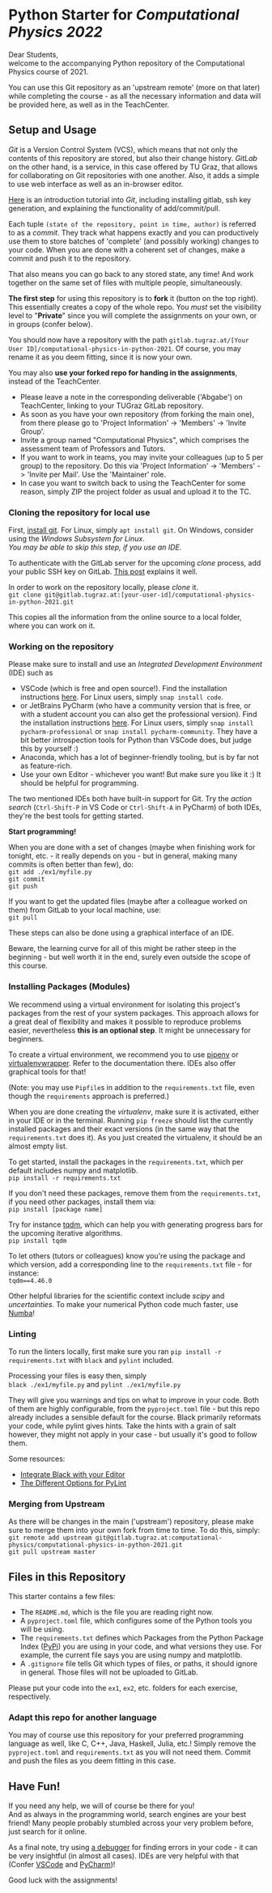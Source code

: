 # Python Starter for *Computational Physics 2022*
Dear Students, \
welcome to the accompanying Python repository of the Computational Physics course of 2021.

You can use this Git repository as an 'upstream remote' (more on that later) while completing the course - as all the necessary information and data will be provided here, as well as in the TeachCenter.

## Setup and Usage
*Git* is a Version Control System (VCS), which means that not only the contents of this repository are stored, but also their change history.
*GitLab* on the other hand, is a service, in this case offered by TU Graz, that allows for collaborating on Git repositories with one another.
Also, it adds a simple to use web interface as well as an in-browser editor.

[Here](https://www.youtube.com/playlist?list=PLhW3qG5bs-L8YSnCiyQ-jD8XfHC2W1NL_) is an introduction tutorial into *Git*, including installing gitlab, ssh key generation, and explaining the functionality of add/commit/pull.

Each tuple `(state of the repository, point in time, author)` is referred to as a *commit*. They track what happens exactly and you can productively use them to store batches of 'complete' (and possibly working) changes to your code. When you are done with a coherent set of changes, make a commit and push it to the repository.

That also means you can go back to any stored state, any time!
And work together on the same set of files with multiple people, simultaneously.

**The first step** for using this repository is to **fork** it (button on the top right). This essentially creates a copy of the whole repo. You *must* set the visibility level to "**Private**" since you will complete the assignments on your own, or in groups (confer below).

You should now have a repository with the path `gitlab.tugraz.at/[Your User ID]/computational-physics-in-python-2021`.
Of course, you may rename it as you deem fitting, since it is now your own.

You may also **use your forked repo for handing in the assignments**, instead of the TeachCenter.
- Please leave a note in the corresponding deliverable ('Abgabe') on TeachCenter, linking to your TUGraz GitLab repository.
- As soon as you have your own repository (from forking the main one), from there please go to 'Project Information' -> 'Members' -> 'Invite Group'.
- Invite a group named "Computational Physics", which comprises the assessment team of Professors and Tutors.
- If you want to work in teams, you may invite your colleagues (up to 5 per group) to the repository. Do this via 'Project Information' -> 'Members' -> 'Invite per Mail'. Use the 'Maintainer' role.
- In case you want to switch back to using the TeachCenter for some reason, simply ZIP the project folder as usual and upload it to the TC.

### Cloning the repository for local use
First, [install git](https://github.com/git-guides/install-git). For Linux, simply `apt install git`. On Windows, consider using the *Windows Subsystem for Linux*. \
*You may be able to skip this step, if you use an IDE.*

To authenticate with the GitLab server for the upcoming *clone* process, add your public SSH key on GitLab. [This post](https://stackoverflow.com/a/50079018/5832850) explains it well.

In order to work on the repository locally, please *clone* it. \
`git clone git@gitlab.tugraz.at:[your-user-id]/computational-physics-in-python-2021.git`

This copies all the information from the online source to a local folder, where you can work on it.

### Working on the repository
Please make sure to install and use an *Integrated Development Environment* (IDE) such as

- VSCode (which is free and open source!). Find the installation instructions [here](https://code.visualstudio.com/). For Linux users, simply `snap install code`.
- or JetBrains PyCharm (who have a community version that is free, or with a student account you can also get the professional version). Find the installation instructions [here](https://www.jetbrains.com/pycharm/). For Linux users, simply `snap install pycharm-professional` or `snap install pycharm-community`. They have a bit better introspection tools for Python than VSCode does, but judge this by yourself :)
- Anaconda, which has a lot of beginner-friendly tooling, but is by far not as feature-rich.
- Use your own Editor - whichever you want! But make sure you like it :) It should be helpful for programming.

The two mentioned IDEs both have built-in support for Git.
Try the *action search* (`Ctrl-Shift-P` in VS Code or `Ctrl-Shift-A` in PyCharm) of both IDEs, they're the best tools for getting started.

**Start programming!**

When you are done with a set of changes (maybe when finishing work for tonight, etc. - it really depends on you - but in general, making many commits is often better than few), do: \
`git add ./ex1/myfile.py` \
`git commit` \
`git push`

If you want to get the updated files (maybe after a colleague worked on them) from GitLab to your local machine, use: \
`git pull` 

These steps can also be done using a graphical interface of an IDE.

Beware, the learning curve for all of this might be rather steep in the beginning - but well worth it in the end, surely even outside the scope of this course.

### Installing Packages (Modules)
We recommend using a virtual environment for isolating this project's packages from the rest of your system packages.
This approach allows for a great deal of flexibility and makes it possible to reproduce problems easier, nevertheless **this is an optional step**.
It might be unnecessary for beginners.

To create a virtual environment, we recommend you to use [pipenv](https://pipenv.pypa.io/en/latest/) or [virtualenvwrapper](https://virtualenvwrapper.readthedocs.io/en/latest/). Refer to the documentation there.
IDEs also offer graphical tools for that!

(Note: you may use `Pipfile`s in addition to the `requirements.txt` file, even though the `requirements` approach is preferred.)

When you are done creating the *virtualenv*, make sure it is activated, either in your IDE or in the terminal.
Running `pip freeze` should list the currently installed packages and their exact versions (in the same way that the `requirements.txt` does it). As you just created the virtualenv, it should be an almost empty list.

To get started, install the packages in the `requirements.txt`, which per default includes numpy and matplotlib. \
`pip install -r requirements.txt`

If you don't need these packages, remove them from the `requirements.txt`, if you need other packages, install them via: \
`pip install [package name]`

Try for instance [tqdm](https://pypi.org/project/tqdm/), which can help you with generating progress bars for the upcoming iterative algorithms. \
`pip install tqdm`

To let others (tutors or colleagues) know you're using the package and which version, add a corresponding line to the `requirements.txt` file - for instance: \
`tqdm==4.46.0`

Other helpful libraries for the scientific context include *scipy* and *uncertainties*.
To make your numerical Python code much faster, use [Numba](https://numba.pydata.org/)!

### Linting
To run the linters locally, first make sure you ran `pip install -r requirements.txt` with `black` and `pylint` included.

Processing your files is easy then, simply \
`black ./ex1/myfile.py` and `pylint ./ex1/myfile.py`

They will give you warnings and tips on what to improve in your code. Both of them are highly configurable, from the `pyproject.toml` file - but this repo already includes a sensible default for the course. Black primarily reformats your code, while pylint gives hints.
Take the hints with a grain of salt however, they might not apply in your case - but usually it's good to follow them.

Some resources:
- [Integrate Black with your Editor](https://black.readthedocs.io/en/stable/integrations/editors.html)
- [The Different Options for PyLint](https://www.getcodeflow.com/pylint-configuration.html)

### Merging from Upstream
As there will be changes in the main ('upstream') repository, please make sure to merge them into your own fork from time to time. To do this, simply: \
`git remote add upstream git@gitlab.tugraz.at:computational-physics/computational-physics-in-python-2021.git` \
`git pull upstream master`

## Files in this Repository
This starter contains a few files:

- The `README.md`, which is the file you are reading right now.
- A `pyproject.toml` file, which configures some of the Python tools you will be using.
- The `requirements.txt` defines which Packages from the Python Package Index ([PyPi](https://pypi.org/)) you are using in your code, and what versions they use. For example, the current file says you are using numpy and matplotlib.
- A `.gitignore` file tells Git which types of files, or paths, it should ignore in general. Those files will not be uploaded to GitLab.

Please put your code into the `ex1`, `ex2`, etc. folders for each exercise, respectively.

### Adapt this repo for another language
You may of course use this repository for your preferred programming language as well, like C, C++, Java, Haskell, Julia, etc.!
Simply remove the `pyproject.toml` and `requirements.txt` as you will not need them.
Commit and push the files as you deem fitting in this case.

## Have Fun!
If you need any help, we will of course be there for you! \
And as always in the programming world, search engines are your best friend! Many people probably stumbled across your very problem before, just search for it online.

As a final note, try using [a debugger](https://docs.python.org/3/library/pdb.html) for finding errors in your code -
it can be very insightful (in almost all cases).
IDEs are very helpful with that
(Confer [VSCode](https://docs.microsoft.com/en-us/visualstudio/python/debugging-python-in-visual-studio?view=vs-2019)
and [PyCharm](https://www.jetbrains.com/help/pycharm/debugging-code.html))!

Good luck with the assignments!
